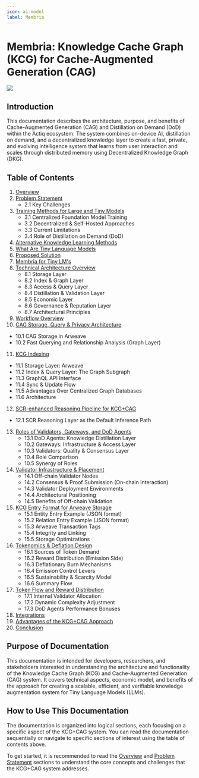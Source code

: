 ```yaml
---
icon: ai-model
label: Membria
---
```


# Membria: Knowledge Cache Graph (KCG) for Cache-Augmented Generation (CAG) 

![](https://lh7-rt.googleusercontent.com/docsz/AD_4nXdfrLIwLcz7IlKzo2pWTTcM3ZcQ5Sz8o40nhgvFgRkVrhEKbY9gjnDme9YadAb2GIRkFTxHYW3Y752wYtwMsMN09iU3h9To1NM3T2B_0VV4BxJZIbxzg7_xCuQ9HaNFK31R3RYv?key=AsJEkgePh24159X10uUz6PJ-)

## Introduction

This documentation describes the architecture, purpose, and benefits of Cache-Augmented Generation (CAG) and Distillation on Demand (DoD) within the Actiq ecosystem. The system combines on-device AI, distillation on demand, and a decentralized knowledge layer to create a fast, private, and evolving intelligence system that learns from user interaction and scales through distributed memory using Decentralized Knowledge Graph (DKG).

## Table of Contents

1. [Overview](overview.md)
2. [Problem Statement](problem-statement.md)
   - 2.1 Key Challenges
3. [Training Methods for Large and Tiny Models](training-methods.md)
   - 3.1 Centralized Foundation Model Training
   - 3.2 Decentralized & Self-Hosted Approaches
   - 3.3 Current Limitations
   - 3.4 Role of Distillation on Demand (DoD)
4. [Alternative Knowledge Learning Methods](alternative-methods.md)
5. [What Are Tiny Language Models](tiny_lms.md)
6. [Proposed Solution](proposed-solution.md)
7. [Membria for Tiny LM's](capabilities.md)
8. [Technical Architecture Overview](technical-architecture.md)
   - 8.1 Storage Layer
   - 8.2 Index & Graph Layer
   - 8.3 Access & Query Layer
   - 8.4 Distillation & Validation Layer
   - 8.5 Economic Layer
   - 8.6 Governance & Reputation Layer
   - 8.7 Architectural Principles
9. [Workflow Overview](workflow-overview.md)
10. [CAG Storage, Query & Privacy Architecture](storage-query-privacy.md)
   - 10.1 CAG Storage in Arweave
   - 10.2 Fast Querying and Relationship Analysis (Graph Layer)
11. [KCG Indexing](kcg-indexing.md)
   - 11.1 Storage Layer: Arweave
   - 11.2 Index & Query Layer: The Graph Subgraph
   - 11.3 GraphQL API Interface
   - 11.4 Sync & Update Flow
   - 11.5 Advantages Over Centralized Graph Databases
   - 11.6 Architecture
12. [SCR-enhanced Reasoning Pipeline for KCG+CAG](scr-reasoning.md)
   - 12.1 SCR Reasoning Layer as the Default Inference Path
13. [Roles of Validators, Gateways, and DoD Agents](roles.md)
    - 13.1 DoD Agents: Knowledge Distillation Layer
    - 10.2 Gateways: Infrastructure & Access Layer
    - 10.3 Validators: Quality & Consensus Layer
    - 10.4 Role Comparison
    - 10.5 Synergy of Roles
14. [Validator Infrastructure & Placement](validator-infrastructure.md)
    - 14.1 Off-chain Validator Nodes
    - 14.2 Consensus & Proof Submission (On-chain Interaction)
    - 14.3 Validator Deployment Environments
    - 14.4 Architectural Positioning
    - 14.5 Benefits of Off-chain Validation
15. [KCG Entry Format for Arweave Storage](kcg-entry-format.md)
    - 15.1 Entity Entry Example (JSON format)
    - 15.2 Relation Entry Example (JSON format)
    - 15.3 Arweave Transaction Tags
    - 15.4 Integrity and Linking
    - 15.5 Storage Optimizations
16. [Tokenomics & Deflation Design](tokenomics.md)
    - 16.1 Sources of Token Demand
    - 16.2 Reward Distribution (Emission Side)
    - 16.3 Deflationary Burn Mechanisms
    - 16.4 Emission Control Levers
    - 16.5 Sustainability & Scarcity Model
    - 16.6 Summary Flow
17. [Token Flow and Reward Distribution](token-flow.md)
    - 17.1 Internal Validator Allocation
    - 17.2 Dynamic Complexity Adjustment
    - 17.3 DoD Agents Performance Bonuses
18. [Integrations](integrations.md)
19. [Advantages of the KCG+CAG Approach](advantages.md)
20. [Conclusion](conclusion.md)

## Purpose of Documentation

This documentation is intended for developers, researchers, and stakeholders interested in understanding the architecture and functionality of the Knowledge Cache Graph (KCG) and Cache-Augmented Generation (CAG) system. It covers technical aspects, economic model, and benefits of the approach for creating a scalable, efficient, and verifiable knowledge augmentation system for Tiny Language Models (LLMs).

## How to Use This Documentation

The documentation is organized into logical sections, each focusing on a specific aspect of the KCG+CAG system. You can read the documentation sequentially or navigate to specific sections of interest using the table of contents above.

To get started, it is recommended to read the [Overview](overview.md) and [Problem Statement](problem-statement.md) sections to understand the core concepts and challenges that the KCG+CAG system addresses.
